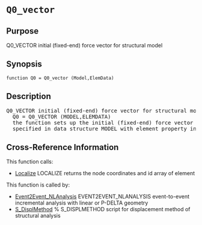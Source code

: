 
<!-- <a name="_top"></a>
<div><a href="../../_index.md">Home</a> &gt;  <a href="#">latest</a> &gt; <a href="_index.md">General_Functions</a> &gt; Q0_vector.m</div> -->

<!--<table width="100%"><tr><td align="left"><a href="../../_index.md"><img alt="<" border="0" src="../../left.png">&nbsp;Master index</a></td>
<td align="right"><a href="_index.md">Index for latest\General_Functions&nbsp;<img alt=">" border="0" src="../../right.png"></a></td></tr></table>-->
# `Q0_vector`
<!-- <h1>Q0_vector
</h1> -->

## <a name="_name"></a>Purpose

<!-- <h2 id="purpose"><a name="_name"></a>Purpose</h2> -->

Q0_VECTOR initial (fixed-end) force vector for structural model

<!-- <div class="box"><strong>Q0_VECTOR initial (fixed-end) force vector for structural model</strong></div> -->

## <a name="_synopsis"></a>Synopsis

`function Q0 = Q0_vector (Model,ElemData)` 
## <a name="_description"></a>Description

<pre class="comment">Q0_VECTOR initial (fixed-end) force vector for structural model
  Q0 = Q0_VECTOR (MODEL,ELEMDATA)
  the function sets up the initial (fixed-end) force vector Q0 for the structural model
  specified in data structure MODEL with element property information in cell array ELEMDATA</pre>
<!-- <div class="fragment"><pre class="comment">Q0_VECTOR initial (fixed-end) force vector for structural model
  Q0 = Q0_VECTOR (MODEL,ELEMDATA)
  the function sets up the initial (fixed-end) force vector Q0 for the structural model
  specified in data structure MODEL with element property information in cell array ELEMDATA</pre></div> -->

<!-- crossreference -->
## <a name="_cross"></a>Cross-Reference Information

This function calls:
<ul style="list-style-image:url(../../matlabicon.gif)">
<li><a href="Localize" class="code" title="function [xyz,id] = Localize (Model,el)">Localize</a>	LOCALIZE returns the node coordinates and id array of element</li></ul>
This function is called by:
<ul style="list-style-image:url(../../matlabicon.gif)">
<li><a href="../../latest/Analysis_Functions/Static/Event2Event_NLAnalysis.md" class="code" title="function [lamdah,Qh,Ufh,Vph,Iph] = Event2Event_NLAnalysis (opt,Model,ElemData,Loading,ConvPar)">Event2Event_NLAnalysis</a>	EVENT2EVENT_NLANALYSIS event-to-event incremental analysis with linear or P-DELTA geometry</li><li><a href="../../latest/Solution_Scripts/S_DisplMethod.md" class="code" title="">S_DisplMethod</a>	% S_DISPLMETHOD script for displacement method of structural analysis</li></ul>
<!-- crossreference -->




<!-- <hr><address>Generated on Thu 28-Jan-2021 18:22:44 by <strong><a href="http://www.artefact.tk/software/matlab/m2html/" title="Matlab Documentation in HTML">m2html</a></strong> &copy; 2005</address> -->